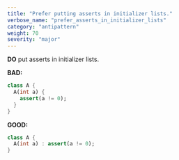 ```yaml
---
title: "Prefer putting asserts in initializer lists."
verbose_name: "prefer_asserts_in_initializer_lists"
category: "antipattern"
weight: 70
severity: "major"
---
```

**DO** put asserts in initializer lists.

**BAD:**
```dart
class A {
  A(int a) {
    assert(a != 0);
  }
}
```

**GOOD:**
```dart
class A {
  A(int a) : assert(a != 0);
}
```
